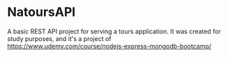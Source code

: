 # NatoursAPI
A basic REST API project for serving a tours application. It was created for study purposes, and it's a project of https://www.udemy.com/course/nodejs-express-mongodb-bootcamp/
